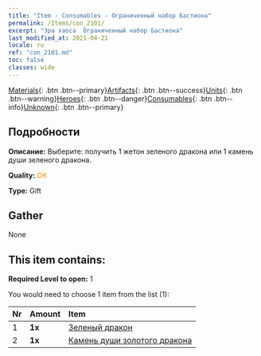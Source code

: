 ```yaml
---
title: "Item - Consumables - Ограниченный набор Бастиона"
permalink: /Items/con_2101/
excerpt: "Эра хаоса  Ограниченный набор Бастиона"
last_modified_at: 2021-04-21
locale: ru
ref: "con_2101.md"
toc: false
classes: wide
---
```

 [Materials](/ru/Items/){: .btn .btn--primary}[Artifacts](/ru/Items/Artifacts/){: .btn .btn--success}[Units](/ru/Items/Units/){: .btn .btn--warning}[Heroes](/ru/Items/Heroes/){: .btn .btn--danger}[Consumables](/ru/Items/Consumables/){: .btn .btn--info}[Unknown](/ru/Items/Unknown/){: .btn .btn--primary}

## Подробности
 **Описание:** Выберите: получить 1 жетон зеленого дракона или 1 камень души зеленого дракона.

 **Quality:** <span style="color: #FF8C00">OK</span>

 **Type:** Gift

## Gather

  None

## This item contains:

 **Required Level to open:** 1

 You would need to choose 1 item from the list (1):

  | Nr | Amount |     Item    |
  |:---|:-------|:------------|
  | 1 |  **1x** | [Зеленый дракон](/ru/Items/unt_205/) |  | 
  | 2 |  **1x** | [Камень души золотого дракона](/ru/Items/unt_295/) |  | 
